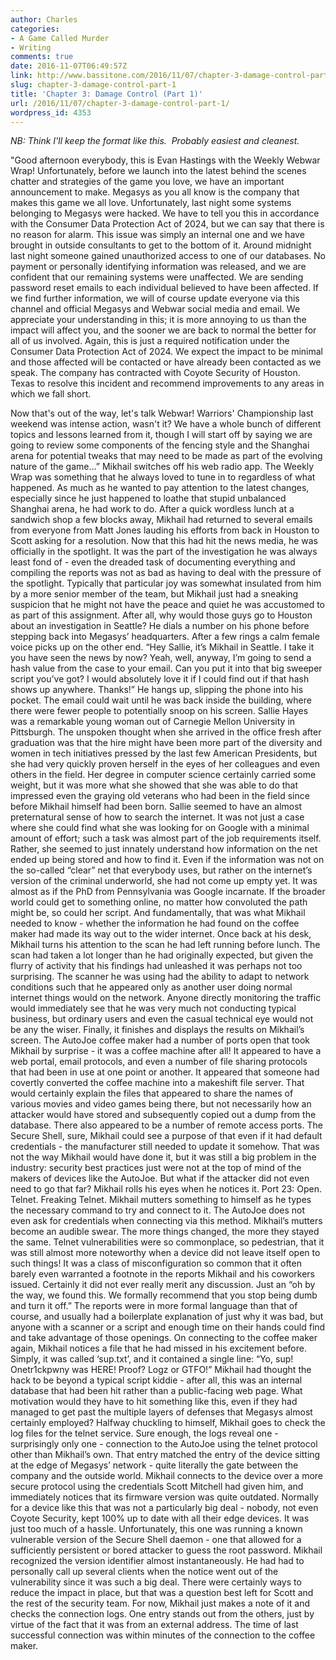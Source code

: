 ```yaml
---
author: Charles
categories:
- A Game Called Murder
- Writing
comments: true
date: 2016-11-07T06:49:57Z
link: http://www.bassitone.com/2016/11/07/chapter-3-damage-control-part-1/
slug: chapter-3-damage-control-part-1
title: 'Chapter 3: Damage Control (Part 1)'
url: /2016/11/07/chapter-3-damage-control-part-1/
wordpress_id: 4353
---
```


_NB: Think I'll keep the format like this.  Probably easiest and cleanest._

"Good afternoon everybody, this is Evan Hastings with the Weekly Webwar Wrap! Unfortunately, before we launch into the latest behind the scenes chatter and strategies of the game you love, we have an important announcement to make. Megasys as you all know is the company that makes this game we all love. Unfortunately, last night some systems belonging to Megasys were hacked. We have to tell you this in accordance with the Consumer Data Protection Act of 2024, but we can say that there is no reason for alarm. This issue was simply an internal one and we have brought in outside consultants to get to the bottom of it. Around midnight last night someone gained unauthorized access to one of our databases. No payment or personally identifying information was released, and we are confident that our remaining systems were unaffected. We are sending password reset emails to each individual believed to have been affected. If we find further information, we will of course update everyone via this channel and official Megasys and Webwar social media and email. We appreciate your understanding in this; it is more annoying to us than the impact will affect you, and the sooner we are back to normal the better for all of us involved. Again, this is just a required notification under the Consumer Data Protection Act of 2024. We expect the impact to be minimal and those affected will be contacted or have already been contacted as we speak. The company has contracted with Coyote Security of Houston. Texas to resolve this incident and recommend improvements to any areas in which we fall short.

<!--more-->
Now that's out of the way, let's talk Webwar! Warriors' Championship last weekend was intense action, wasn't it? We have a whole bunch of different topics and lessons learned from it, though I will start off by saying we are going to review some components of the fencing style and the Shanghai arena for potential tweaks that may need to be made as part of the evolving nature of the game…”
Mikhail switches off his web radio app. The Weekly Wrap was something that he always loved to tune in to regardless of what happened. As much as he wanted to pay attention to the latest changes, especially since he just happened to loathe that stupid unbalanced Shanghai arena, he had work to do. After a quick wordless lunch at a sandwich shop a few blocks away, Mikhail had returned to several emails from everyone from Matt Jones lauding his efforts from back in Houston to Scott asking for a resolution. Now that this had hit the news media, he was officially in the spotlight. It was the part of the investigation he was always least fond of - even the dreaded task of documenting everything and compiling the reports was not as bad as having to deal with the pressure of the spotlight. Typically that particular joy was somewhat insulated from him by a more senior member of the team, but Mikhail just had a sneaking suspicion that he might not have the peace and quiet he was accustomed to as part of this assignment. After all, why would those guys go to Houston about an investigation in Seattle? He dials a number on his phone before stepping back into Megasys’ headquarters. After a few rings a calm female voice picks up on the other end.
“Hey Sallie, it’s Mikhail in Seattle. I take it you have seen the news by now? Yeah, well, anyway, I’m going to send a hash value from the case to your email. Can you put it into that big sweeper script you’ve got? I would absolutely love it if I could find out if that hash shows up anywhere. Thanks!”
He hangs up, slipping the phone into his pocket. The email could wait until he was back inside the building, where there were fewer people to potentially snoop on his screen. Sallie Hayes was a remarkable young woman out of Carnegie Mellon University in Pittsburgh. The unspoken thought when she arrived in the office fresh after graduation was that the hire might have been more part of the diversity and women in tech initiatives pressed by the last few American Presidents, but she had very quickly proven herself in the eyes of her colleagues and even others in the field. Her degree in computer science certainly carried some weight, but it was more what she showed that she was able to do that impressed even the graying old veterans who had been in the field since before Mikhail himself had been born. Sallie seemed to have an almost preternatural sense of how to search the internet. It was not just a case where she could find what she was looking for on Google with a minimal amount of effort; such a task was almost part of the job requirements itself. Rather, she seemed to just innately understand how information on the net ended up being stored and how to find it. Even if the information was not on the so-called “clear” net that everybody uses, but rather on the internet’s version of the criminal underworld, she had not come up empty yet. It was almost as if the PhD from Pennsylvania was Google incarnate. If the broader world could get to something online, no matter how convoluted the path might be, so could her script. And fundamentally, that was what Mikhail needed to know - whether the information he had found on the coffee maker had made its way out to the wider internet.
Once back at his desk, Mikhail turns his attention to the scan he had left running before lunch. The scan had taken a lot longer than he had originally expected, but given the flurry of activity that his findings had unleashed it was perhaps not too surprising. The scanner he was using had the ability to adapt to network conditions such that he appeared only as another user doing normal internet things would on the network. Anyone directly monitoring the traffic would immediately see that he was very much not conducting typical business, but ordinary users and even the casual technical eye would not be any the wiser. Finally, it finishes and displays the results on Mikhail’s screen. The AutoJoe coffee maker had a number of ports open that took Mikhail by surprise - it was a coffee machine after all! It appeared to have a web portal, email protocols, and even a number of file sharing protocols that had been in use at one point or another. It appeared that someone had covertly converted the coffee machine into a makeshift file server. That would certainly explain the files that appeared to share the names of various movies and video games being there, but not necessarily how an attacker would have stored and subsequently copied out a dump from the database. There also appeared to be a number of remote access ports. The Secure Shell, sure, Mikhail could see a purpose of that even if it had default credentials - the manufacturer still needed to update it somehow. That was not the way Mikhail would have done it, but it was still a big problem in the industry: security best practices just were not at the top of mind of the makers of devices like the AutoJoe.
But what if the attacker did not even need to go that far? Mikhail rolls his eyes when he notices it. Port 23: Open. Telnet. Freaking Telnet. Mikhail mutters something to himself as he types the necessary command to try and connect to it. The AutoJoe does not even ask for credentials when connecting via this method. Mikhail’s mutters become an audible swear. The more things changed, the more they stayed the same. Telnet vulnerabilities were so commonplace, so pedestrian, that it was still almost more noteworthy when a device did not leave itself open to such things! It was a class of misconfiguration so common that it often barely even warranted a footnote in the reports Mikhail and his coworkers issued. Certainly it did not ever really merit any discussion. Just an “oh by the way, we found this. We formally recommend that you stop being dumb and turn it off.” The reports were in more formal language than that of course, and usually had a boilerplate explanation of just why it was bad, but anyone with a scanner or a script and enough time on their hands could find and take advantage of those openings.
On connecting to the coffee maker again, Mikhail notices a file that he had missed in his excitement before. Simply, it was called ‘sup.txt’, and it contained a single line: “Yo, sup! Onetr1ckpwny was HERE! Proof? Logz or GTFO!”
Mikhail had thought the hack to be beyond a typical script kiddie - after all, this was an internal database that had been hit rather than a public-facing web page. What motivation would they have to hit something like this, even if they had managed to get past the multiple layers of defenses that Megasys almost certainly employed? Halfway chuckling to himself, Mikhail goes to check the log files for the telnet service. Sure enough, the logs reveal one - surprisingly only one - connection to the AutoJoe using the telnet protocol other than Mikhail’s own. That entry matched the entry of the device sitting at the edge of Megasys’ network - quite literally the gate between the company and the outside world. Mikhail connects to the device over a more secure protocol using the credentials Scott Mitchell had given him, and immediately notices that its firmware version was quite outdated. Normally for a device like this that was not a particularly big deal - nobody, not even Coyote Security, kept 100% up to date with all their edge devices. It was just too much of a hassle.
Unfortunately, this one was running a known vulnerable version of the Secure Shell daemon - one that allowed for a sufficiently persistent or bored attacker to guess the root password. Mikhail recognized the version identifier almost instantaneously. He had had to personally call up several clients when the notice went out of the vulnerability since it was such a big deal. There were certainly ways to reduce the impact in place, but that was a question best left for Scott and the rest of the security team. For now, Mikhail just makes a note of it and checks the connection logs. One entry stands out from the others, just by virtue of the fact that it was from an external address. The time of last successful connection was within minutes of the connection to the coffee maker.
